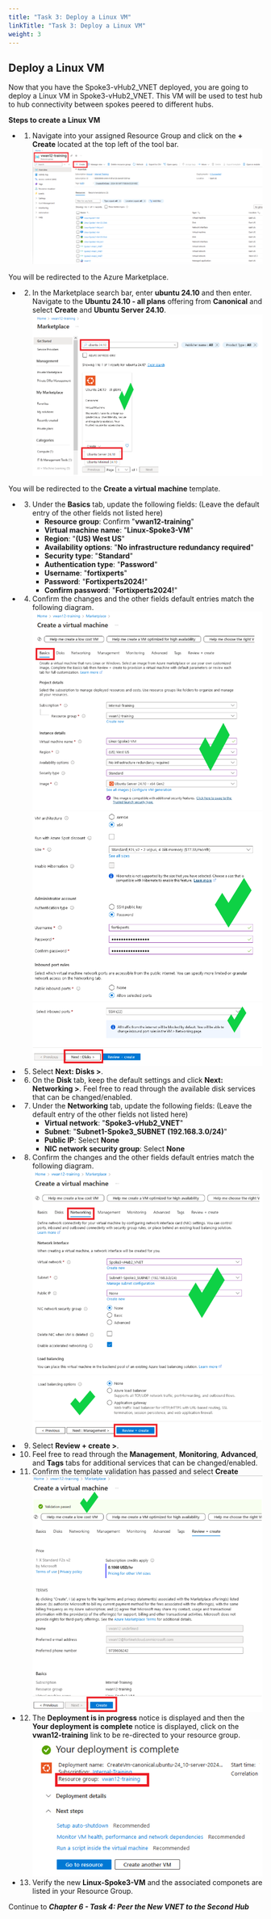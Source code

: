 ```yaml
---
title: "Task 3: Deploy a Linux VM"
linkTitle: "Task 3: Deploy a Linux VM"
weight: 3
---
```


## Deploy a Linux VM

Now that you have the Spoke3-vHub2_VNET deployed, you are going to deploy a Linux VM in Spoke3-vHub2_VNET.  This VM will be used to test hub to hub connectivity between spokes peered to different hubs.

**Steps to create a Linux VM**
- 1. Navigate into your assigned Resource Group and click on the **+ Create** located at the top left of the tool bar.
![](../images/6_3-deploy-vm-1.PNG)  

You will be redirected to the Azure Marketplace.

- 2. In the Marketplace search bar, enter **ubuntu 24.10** and then enter.  Navigate to the **Ubuntu 24.10 - all plans** offering from **Canonical** and select **Create** and **Ubuntu Server 24.10**.
![](../images/6_3-deploy-vm-2.PNG)


You will be redirected to the **Create a virtual machine** template.

- 3. Under the **Basics** tab, update the following fields:
(Leave the default entry of the other fields not listed here)
        - **Resource group**:  Confirm "**vwan12-training**"
        - **Virtual machine name**:  "**Linux-Spoke3-VM**"
        - **Region**: "**(US) West US**"
        - **Availability options**:  "**No infrastructure redundancy required**"
        - **Security type**:  "**Standard**"
        - **Authentication type**:  "**Password**"
        - **Username**:  "**fortixperts**"
        - **Password**:  "**Fortixperts2024!**"
        - **Confirm password**:  "**Fortixperts2024!**"

- 4. Confirm the changes and the other fields default entries match the following diagram.
![](../images/6_3-deploy-vm-3.PNG)
![](../images/6_3-deploy-vm-4.PNG)
![](../images/6_3-deploy-vm-5.PNG)

- 5. Select **Next: Disks >**.

- 6. On the **Disk** tab, keep the default settings and click **Next: Networking >**.
Feel free to read through the available disk services that can be changed/enabled.

- 7. Under the **Networking** tab, update the following fields: (Leave the default entry of the other fields not listed here)
        - **Virtual network**:  "**Spoke3-vHub2_VNET**"
        - **Subnet**:  "**Subnet1-Spoke3_SUBNET (192.168.3.0/24)**"
        - **Public IP**:  Select **None**
        - **NIC network security group**:  Select **None**

- 8. Confirm the changes and the other fields default entries match the following diagram.
![](../images/6_3-deploy-vm-6.PNG)
![](../images/6_3-deploy-vm-7.PNG)

- 9. Select **Review + create >**.

- 10. Feel free to read through the **Management**, **Monitoring**, **Advanced**, and **Tags** tabs for additional services that can be changed/enabled.

- 11. Confirm the template validation has passed and select **Create**
![](../images/6_3-deploy-vm-8.PNG)

- 12. The **Deployment is in progress** notice is displayed and then the **Your deployment is complete** notice is displayed, click on the **vwan12-training** link to be re-directed to your resource group.
![](../images/6_3-deploy-vm-9.PNG)

- 13. Verify the new **Linux-Spoke3-VM** and the associated componets are listed in your Resource Group.


Continue to ***Chapter 6 - Task 4: Peer the New VNET to the Second Hub***
